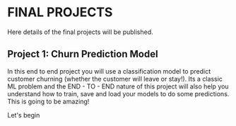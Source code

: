 # FINAL PROJECTS

Here details of the final projects will be published. 

## Project 1: Churn Prediction Model
In this end to end project you will use a classification model to predict customer churning (whether the customer will leave or stay!). Its a classic ML problem and the END - TO - END nature of this project will also help you understand how to train, save and load your models to do some predictions. This is going to be amazing! 

Let's begin
